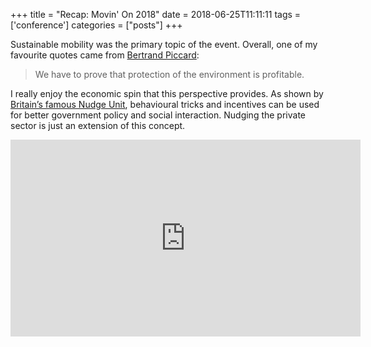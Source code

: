 +++
title = "Recap: Movin' On 2018"
date = 2018-06-25T11:11:11
tags = ['conference']
categories = ["posts"]
+++


Sustainable mobility was the primary topic of the event. Overall, one of my favourite quotes came from [Bertrand Piccard](https://en.wikipedia.org/wiki/Bertrand_Piccard):

> We have to prove that protection of the environment is profitable.

<!--more-->

I really enjoy the economic spin that this perspective provides. As shown by [Britain’s famous Nudge Unit](http://freakonomics.com/podcast/big-returns-thinking-small/), behavioural tricks and incentives can be used for better government policy and social interaction. Nudging the private sector is just an extension of this concept.

<iframe width="560" height="315" src="https://www.youtube.com/embed/1AfcIKZa9E8" frameborder="0" allow="autoplay; encrypted-media" allowfullscreen></iframe>